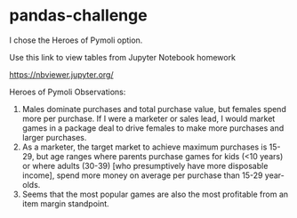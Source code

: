 # pandas-challenge

I chose the Heroes of Pymoli option.

Use this link to view tables from Jupyter Notebook homework

https://nbviewer.jupyter.org/

Heroes of Pymoli Observations:

1. Males dominate purchases and total purchase value, but females spend more per purchase. If I were a marketer or sales lead, I would market games in a package deal  to drive females to make more purchases and larger purchases.
2. As a marketer, the target market to achieve maximum purchases is 15-29, but age ranges where parents purchase games for kids (<10 years) or where adults (30-39) [who presumptively have more disposable income], spend more money on average per purchase than 15-29 year-olds.
3. Seems that the most popular games are also the most profitable from an item margin standpoint.
